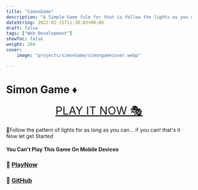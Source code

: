 ```yaml
---
title: "SimonGame"
description: "A Simple Game fule for that is follow the lights as you can"
dateString: 2022-02-15T11:30:03+00:00
draft: false
tags: ["Web Development"]
showToc: false
weight: 204
cover:
    image: "projects/simonGame/simongamecover.webp"

---
```


# Simon Game ♦

<p align="center">
<a style="font-size:30px" href="http://awaismustafa.com/game">PLAY IT NOW 🎭</a>
</p>
🧨Follow the pattern of lights for as long as you can... if you can! that's it Now let get Started

#### You Can't Play This Game On Mobile Devices

### 🔗 [PlayNow](http://awaismustafa,com/game)
### 🔗 [GitHub](https://github.com/awwais/game)


